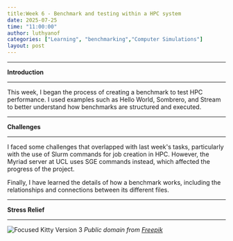 ```yaml
---
title:Week 6 - Benchmark and testing within a HPC system
date: 2025-07-25
time: "11:00:00"
author: luthyanof
categories: ["Learning", "benchmarking","Computer Simulations"] 
layout: post
---
```

___________________________________________________________________________________________________________________________________
**Introduction**
___________________________________________________________________________________________________________________________________

This week, I began the process of creating a benchmark to test HPC performance. I used examples such as Hello World, Sombrero, and Stream to better understand how benchmarks are structured and executed.

___________________________________________________________________________________________________________________________________
**Challenges**
___________________________________________________________________________________________________________________________________

I faced some challenges that overlapped with last week's tasks, particularly with the use of Slurm commands for job creation in HPC. However, the Myriad server at UCL uses SGE commands instead, which affected the progress of the project.

Finally, I have learned the details of how a benchmark works, including the relationships and connections between its different files.

___________________________________________________________________________________________________________________________________
**Stress Relief**
___________________________________________________________________________________________________________________________________

![Focused Kitty Version 3](/in2research_journeys/images/2025/07/close-up-portrait-beautiful-cat-3.jpg)
*Public domain from [Freepik](https://www.freepik.com/free-photo/close-up-portrait-beautiful-cat_21194101.htm#fromView=keyword&page=1&position=10&uuid=3969a52e-e0f3-4662-8f9a-ed71f02938c2&query=Focused+Kitty)*
